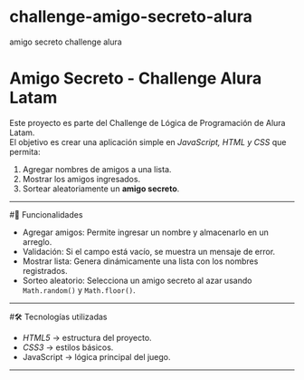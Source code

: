 # challenge-amigo-secreto-alura
amigo secreto challenge alura
 # Amigo Secreto - Challenge Alura Latam

Este proyecto es parte del Challenge de Lógica de Programación de Alura Latam.  
El objetivo es crear una aplicación simple en *JavaScript, HTML y CSS* que permita:

1. Agregar nombres de amigos a una lista.
2. Mostrar los amigos ingresados.
3. Sortear aleatoriamente un **amigo secreto**.

---

#📌 Funcionalidades

- Agregar amigos: Permite ingresar un nombre y almacenarlo en un arreglo.
- Validación: Si el campo está vacío, se muestra un mensaje de error.
- Mostrar lista: Genera dinámicamente una lista con los nombres registrados.
- Sorteo aleatorio: Selecciona un amigo secreto al azar usando `Math.random()` y `Math.floor()`.

---

#🛠️ Tecnologías utilizadas

- *HTML5* → estructura del proyecto.  
- *CSS3* → estilos básicos.  
- JavaScript → lógica principal del juego.

---
